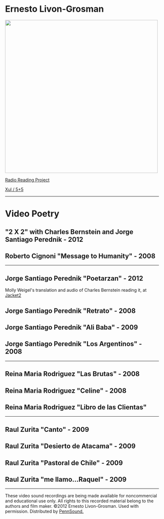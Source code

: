 Ernesto Livon-Grosman
=====================

<img src="http://media.sas.upenn.edu/pennsound/misc/Images/Previews/Grosman/Ernesto-Grosman.jpg" height="500" />

[Radio Reading Project](http://www.writing.upenn.edu/pennsound/x/RRP.html)

[Xul / 5+5](http://www.bc.edu/research/xul/)

------------------------------------------------------------------------

Video Poetry
============

"2 X 2" with Charles Bernstein and Jorge Santiago Perednik - 2012
-----------------------------------------------------------------

Roberto Cignoni "Message to Humanity" - 2008
--------------------------------------------

------------------------------------------------------------------------

Jorge Santiago Perednik "Poetarzan" - 2012
------------------------------------------

Molly Weigel's translation and audio of Charles Bernstein reading it, at [Jacket2](https://jacket2.org/commentary/poetarzan-jorge-santiago-perednik)

Jorge Santiago Perednik "Retrato" - 2008
----------------------------------------

Jorge Santiago Perednik "Ali Baba" - 2009
-----------------------------------------

Jorge Santiago Perednik "Los Argentinos" - 2008
-----------------------------------------------

------------------------------------------------------------------------

Reina Maria Rodriguez "Las Brutas" - 2008
-----------------------------------------

Reina Maria Rodriguez "Celine" - 2008
-------------------------------------

Reina Maria Rodriguez "Libro de las Clientas"
---------------------------------------------

------------------------------------------------------------------------

Raul Zurita "Canto" - 2009
--------------------------

Raul Zurita "Desierto de Atacama" - 2009
----------------------------------------

Raul Zurita "Pastoral de Chile" - 2009
--------------------------------------

Raul Zurita "me llamo...Raquel" - 2009
--------------------------------------

------------------------------------------------------------------------

These video sound recordings are being made available for noncommercial and educational use only.
All rights to this recorded material belong to the authors and film maker. ©2012 Ernesto Livon-Grosman.
Used with permission. Distributed by [PennSound.](../index.html)
